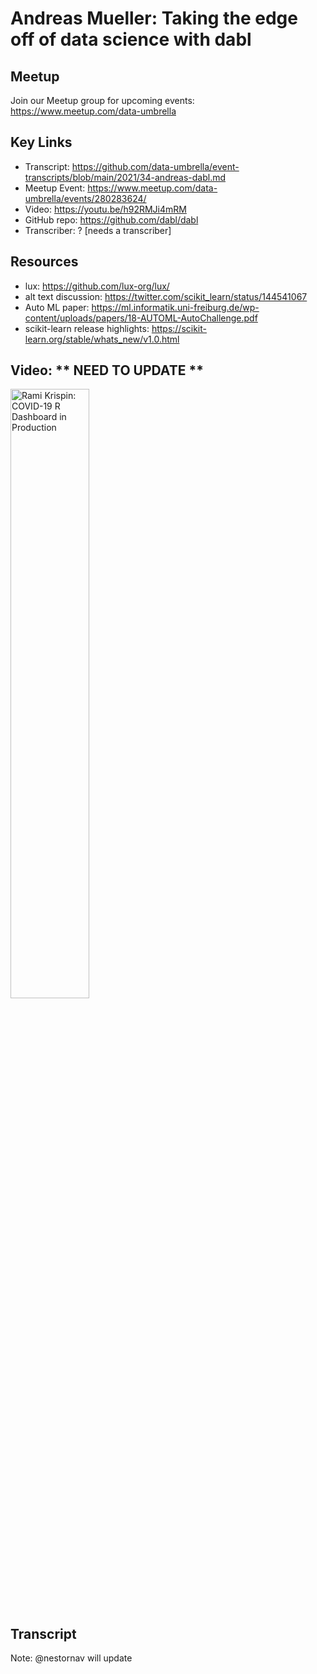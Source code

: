 # Andreas Mueller:  Taking the edge off of data science with dabl

## Meetup
Join our Meetup group for upcoming events:
https://www.meetup.com/data-umbrella

## Key Links
- Transcript:  https://github.com/data-umbrella/event-transcripts/blob/main/2021/34-andreas-dabl.md
- Meetup Event:  https://www.meetup.com/data-umbrella/events/280283624/
- Video:  https://youtu.be/h92RMJi4mRM
- GitHub repo:   https://github.com/dabl/dabl
- Transcriber:  ? [needs a transcriber]

## Resources
- lux:  https://github.com/lux-org/lux/
- alt text discussion:  https://twitter.com/scikit_learn/status/144541067
- Auto ML paper: https://ml.informatik.uni-freiburg.de/wp-content/uploads/papers/18-AUTOML-AutoChallenge.pdf
- scikit-learn release highlights: https://scikit-learn.org/stable/whats_new/v1.0.html

## Video:   ** NEED TO UPDATE **

<a href="http://www.youtube.com/watch?feature=player_embedded&v=gMchDJP0yEI" target="_blank"><img src="http://img.youtube.com/vi/XKNdXN-Jfmo/0.jpg" 
alt="Rami Krispin: COVID-19 R Dashboard in Production" width="50%" /></a>

## Transcript


Note:  @nestornav will update
